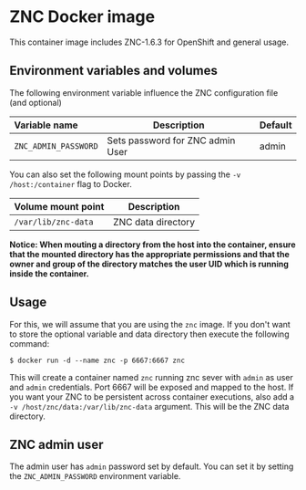 ZNC Docker image
====================

This container image includes ZNC-1.6.3 for OpenShift and general usage.

Environment variables and volumes
----------------------------------

The following environment variable influence the ZNC configuration file (and optional)

|    Variable name      |    Description                   |    Default
| :-------------------- | -------------------------------- | -------------------------
|  `ZNC_ADMIN_PASSWORD` | Sets password for ZNC admin User |  admin

You can also set the following mount points by passing the `-v /host:/container` flag to Docker.

|  Volume mount point      | Description        |
| :----------------------- | ------------------ |
|  `/var/lib/znc-data`     | ZNC data directory |

**Notice: When mouting a directory from the host into the container, ensure that the mounted
directory has the appropriate permissions and that the owner and group of the directory
matches the user UID which is running inside the container.**

Usage
---------------------------------

For this, we will assume that you are using the `znc` image.
If you don't want to store the optional variable and data directory then execute the following command:

```
$ docker run -d --name znc -p 6667:6667 znc
```

This will create a container named `znc` running znc sever with `admin` as user
and `admin` credentials. Port 6667 will be exposed and mapped
to the host. If you want your ZNC to be persistent across container executions,
also add a `-v /host/znc/data:/var/lib/znc-data` argument. This will be the ZNC
data directory.


ZNC admin user
---------------------------------
The admin user has `admin` password set by default.
You can set it by setting the `ZNC_ADMIN_PASSWORD` environment variable.
